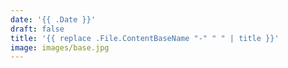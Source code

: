 ```yaml
---
date: '{{ .Date }}'
draft: false
title: '{{ replace .File.ContentBaseName "-" " " | title }}'
image: images/base.jpg
---
```

